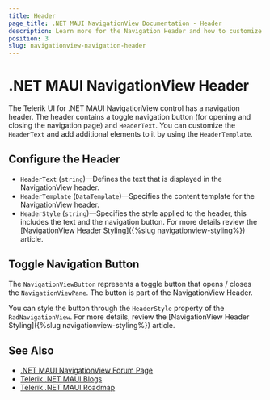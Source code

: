 ```yaml
---
title: Header
page_title: .NET MAUI NavigationView Documentation - Header
description: Learn more for the Navigation Header and how to customize its content.
position: 3
slug: navigationview-navigation-header
---
```


# .NET MAUI NavigationView Header

The Telerik UI for .NET MAUI NavigationView control has a navigation header. The header contains a toggle navigation button (for opening and closing the navigation page) and `HeaderText`. You can customize the `HeaderText` and add additional elements to it by using the `HeaderTemplate`.

## Configure the Header

* `HeaderText` (`string`)&mdash;Defines the text that is displayed in the NavigationView header.
* `HeaderTemplate` (`DataTemplate`)&mdash;Specifies the content template for the NavigationView header.
* `HeaderStyle` (`string`)&mdash;Specifies the style applied to the header, this includes the text and the navigation button. For more details review the [NavigationView Header Styling]({%slug navigationview-styling%}) article.

## Toggle Navigation Button

The `NavigationViewButton` represents a toggle button that opens / closes the `NavigationViewPane`. The button is part of the NavigationView Header. 

You can style the button through the `HeaderStyle` property of the `RadNavigationView`. For more details, review the [NavigationView Header Styling]({%slug navigationview-styling%}) article. 

## See Also

- [.NET MAUI NavigationView Forum Page](https://www.telerik.com/forums/maui?tagId=1978)
- [Telerik .NET MAUI Blogs](https://www.telerik.com/blogs/mobile-net-maui)
- [Telerik .NET MAUI Roadmap](https://www.telerik.com/support/whats-new/maui-ui/roadmap)
